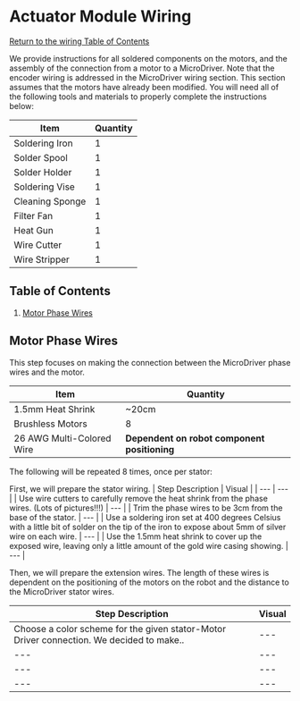 # Actuator Module Wiring
[Return to the wiring Table of Contents](https://github.com/EmiliaPsacharopoulos/Quadruped-8dof-Robot/tree/main/Wiring#table-of-contents)

We provide instructions for all soldered components on the motors, and the assembly of the connection from a motor to a MicroDriver. Note that the encoder wiring is addressed in the MicroDriver wiring section. This section assumes that the motors have already been modified. You will need all of the following tools and materials to properly complete the instructions below:

| Item | Quantity | 
| --- | --- |
| Soldering Iron | 1 |
| Solder Spool | 1 |
| Solder Holder | 1 |
| Soldering Vise | 1 |
| Cleaning Sponge | 1 |
| Filter Fan | 1 |
| Heat Gun | 1 |
| Wire Cutter | 1 |
| Wire Stripper | 1 |

## Table of Contents
1. [Motor Phase Wires](https://github.com/EmiliaPsacharopoulos/Quadruped-8dof-Robot/blob/main/Wiring/Actuator%20Module%20Wiring/README.md#motor-phase-wires)

## Motor Phase Wires
This step focuses on making the connection between the MicroDriver phase wires and the motor.

| Item | Quantity | 
| --- | --- |
| 1.5mm Heat Shrink | ~20cm |
| Brushless Motors | 8 |
| 26 AWG Multi-Colored Wire | **Dependent on robot component positioning** |

The following will be repeated 8 times, once per stator:


First, we will prepare the stator wiring.
| Step Description | Visual | 
| --- | --- |
| Use wire cutters to carefully remove the heat shrink from the phase wires. (Lots of pictures!!!) | --- |
| Trim the phase wires to be 3cm from the base of the stator. | --- |
| Use a soldering iron set at 400 degrees Celsius with a little bit of solder on the tip of the iron to expose about 5mm of silver wire on each wire. | --- |
| Use the 1.5mm heat shrink to cover up the exposed wire, leaving only a little amount of the gold wire casing showing.  | --- |

Then, we will prepare the extension wires. The length of these wires is dependent on the positioning of the motors on the robot and the distance to the MicroDriver stator wires. 

| Step Description | Visual | 
| --- | --- |
| Choose a color scheme for the given stator-Motor Driver connection. We decided to make..  | --- |
| --- | --- |
| --- | --- |
| --- | --- |
